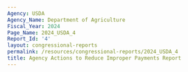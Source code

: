```yaml
---
Agency: USDA
Agency_Name: Department of Agriculture
Fiscal_Year: 2024
Page_Name: 2024_USDA_4
Report_Id: '4'
layout: congressional-reports
permalink: /resources/congressional-reports/2024_USDA_4
title: Agency Actions to Reduce Improper Payments Report
---
```


